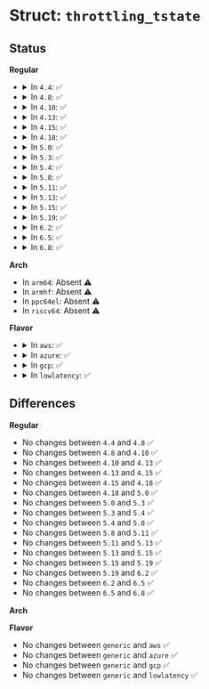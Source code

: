 # Struct: <code>throttling_tstate</code>

## Status
<b>Regular</b>
<ul>
<li>
<details>
<summary>In <code>4.4</code>: ✅</summary>

```c
struct throttling_tstate {
    unsigned int cpu;
    int target_state;
};
```
</details>
</li>
<li>
<details>
<summary>In <code>4.8</code>: ✅</summary>

```c
struct throttling_tstate {
    unsigned int cpu;
    int target_state;
};
```
</details>
</li>
<li>
<details>
<summary>In <code>4.10</code>: ✅</summary>

```c
struct throttling_tstate {
    unsigned int cpu;
    int target_state;
};
```
</details>
</li>
<li>
<details>
<summary>In <code>4.13</code>: ✅</summary>

```c
struct throttling_tstate {
    unsigned int cpu;
    int target_state;
};
```
</details>
</li>
<li>
<details>
<summary>In <code>4.15</code>: ✅</summary>

```c
struct throttling_tstate {
    unsigned int cpu;
    int target_state;
};
```
</details>
</li>
<li>
<details>
<summary>In <code>4.18</code>: ✅</summary>

```c
struct throttling_tstate {
    unsigned int cpu;
    int target_state;
};
```
</details>
</li>
<li>
<details>
<summary>In <code>5.0</code>: ✅</summary>

```c
struct throttling_tstate {
    unsigned int cpu;
    int target_state;
};
```
</details>
</li>
<li>
<details>
<summary>In <code>5.3</code>: ✅</summary>

```c
struct throttling_tstate {
    unsigned int cpu;
    int target_state;
};
```
</details>
</li>
<li>
<details>
<summary>In <code>5.4</code>: ✅</summary>

```c
struct throttling_tstate {
    unsigned int cpu;
    int target_state;
};
```
</details>
</li>
<li>
<details>
<summary>In <code>5.8</code>: ✅</summary>

```c
struct throttling_tstate {
    unsigned int cpu;
    int target_state;
};
```
</details>
</li>
<li>
<details>
<summary>In <code>5.11</code>: ✅</summary>

```c
struct throttling_tstate {
    unsigned int cpu;
    int target_state;
};
```
</details>
</li>
<li>
<details>
<summary>In <code>5.13</code>: ✅</summary>

```c
struct throttling_tstate {
    unsigned int cpu;
    int target_state;
};
```
</details>
</li>
<li>
<details>
<summary>In <code>5.15</code>: ✅</summary>

```c
struct throttling_tstate {
    unsigned int cpu;
    int target_state;
};
```
</details>
</li>
<li>
<details>
<summary>In <code>5.19</code>: ✅</summary>

```c
struct throttling_tstate {
    unsigned int cpu;
    int target_state;
};
```
</details>
</li>
<li>
<details>
<summary>In <code>6.2</code>: ✅</summary>

```c
struct throttling_tstate {
    unsigned int cpu;
    int target_state;
};
```
</details>
</li>
<li>
<details>
<summary>In <code>6.5</code>: ✅</summary>

```c
struct throttling_tstate {
    unsigned int cpu;
    int target_state;
};
```
</details>
</li>
<li>
<details>
<summary>In <code>6.8</code>: ✅</summary>

```c
struct throttling_tstate {
    unsigned int cpu;
    int target_state;
};
```
</details>
</li>
</ul>
<b>Arch</b>
<ul>
<li>
In <code>arm64</code>: Absent ⚠️
</li>
<li>
In <code>armhf</code>: Absent ⚠️
</li>
<li>
In <code>ppc64el</code>: Absent ⚠️
</li>
<li>
In <code>riscv64</code>: Absent ⚠️
</li>
</ul>
<b>Flavor</b>
<ul>
<li>
<details>
<summary>In <code>aws</code>: ✅</summary>

```c
struct throttling_tstate {
    unsigned int cpu;
    int target_state;
};
```
</details>
</li>
<li>
<details>
<summary>In <code>azure</code>: ✅</summary>

```c
struct throttling_tstate {
    unsigned int cpu;
    int target_state;
};
```
</details>
</li>
<li>
<details>
<summary>In <code>gcp</code>: ✅</summary>

```c
struct throttling_tstate {
    unsigned int cpu;
    int target_state;
};
```
</details>
</li>
<li>
<details>
<summary>In <code>lowlatency</code>: ✅</summary>

```c
struct throttling_tstate {
    unsigned int cpu;
    int target_state;
};
```
</details>
</li>
</ul>

## Differences
<b>Regular</b>
<ul>
<li>
No changes between <code>4.4</code> and <code>4.8</code> ✅
</li>
<li>
No changes between <code>4.8</code> and <code>4.10</code> ✅
</li>
<li>
No changes between <code>4.10</code> and <code>4.13</code> ✅
</li>
<li>
No changes between <code>4.13</code> and <code>4.15</code> ✅
</li>
<li>
No changes between <code>4.15</code> and <code>4.18</code> ✅
</li>
<li>
No changes between <code>4.18</code> and <code>5.0</code> ✅
</li>
<li>
No changes between <code>5.0</code> and <code>5.3</code> ✅
</li>
<li>
No changes between <code>5.3</code> and <code>5.4</code> ✅
</li>
<li>
No changes between <code>5.4</code> and <code>5.8</code> ✅
</li>
<li>
No changes between <code>5.8</code> and <code>5.11</code> ✅
</li>
<li>
No changes between <code>5.11</code> and <code>5.13</code> ✅
</li>
<li>
No changes between <code>5.13</code> and <code>5.15</code> ✅
</li>
<li>
No changes between <code>5.15</code> and <code>5.19</code> ✅
</li>
<li>
No changes between <code>5.19</code> and <code>6.2</code> ✅
</li>
<li>
No changes between <code>6.2</code> and <code>6.5</code> ✅
</li>
<li>
No changes between <code>6.5</code> and <code>6.8</code> ✅
</li>
</ul>
<b>Arch</b>
<ul>
</ul>
<b>Flavor</b>
<ul>
<li>
No changes between <code>generic</code> and <code>aws</code> ✅
</li>
<li>
No changes between <code>generic</code> and <code>azure</code> ✅
</li>
<li>
No changes between <code>generic</code> and <code>gcp</code> ✅
</li>
<li>
No changes between <code>generic</code> and <code>lowlatency</code> ✅
</li>
</ul>
